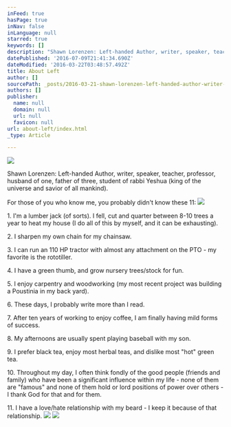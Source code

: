 ```yaml
---
inFeed: true
hasPage: true
inNav: false
inLanguage: null
starred: true
keywords: []
description: "Shawn Lorenzen: Left-handed Author, writer, speaker, teacher, professor, husband of one, father of three, student of rabbi Yeshua (king of the universe and savior of all mankind).\_"
datePublished: '2016-07-09T21:41:34.690Z'
dateModified: '2016-03-22T03:48:57.492Z'
title: About Left
author: []
sourcePath: _posts/2016-03-21-shawn-lorenzen-left-handed-author-writer-speaker-teacher.md
authors: []
publisher:
  name: null
  domain: null
  url: null
  favicon: null
url: about-left/index.html
_type: Article

---
```

![](https://the-grid-user-content.s3-us-west-2.amazonaws.com/990c0f89-6cde-4953-b38f-73358521e687.jpg)

Shawn Lorenzen: Left-handed Author, writer, speaker, teacher, professor, husband of one, father of three, student of rabbi Yeshua (king of the universe and savior of all mankind). 

For those of you who know me, you probably didn't know these 11: ![](https://the-grid-user-content.s3-us-west-2.amazonaws.com/bdec7a8c-4b3c-4035-8440-c11575fda4e6.jpg)

1\. I'm a lumber jack (of sorts). I fell, cut and quarter between 8-10 trees a year to heat my house (I do all of this by myself, and it can be exhausting). 

2\. I sharpen my own chain for my chainsaw.

3\. I can run an 110 HP tractor with almost any attachment on the PTO - my favorite is the rototiller. 

4\. I have a green thumb, and grow nursery trees/stock for fun. 

5\. I enjoy carpentry and woodworking (my most recent project was building a Poustinia in my back yard). 

6\. These days, I probably write more than I read. 

7\. After ten years of working to enjoy coffee, I am finally having mild forms of success. 

8\. My afternoons are usually spent playing baseball with my son. 

9\. I prefer black tea, enjoy most herbal teas, and dislike most "hot" green tea. 

10\. Throughout my day, I often think fondly of the good people (friends and family) who have been a significant influence within my life - none of them are "famous" and none of them hold or lord positions of power over others - I thank God for that and for them. 

11\. I have a love/hate relationship with my beard - I keep it because of that relationship.
![](https://the-grid-user-content.s3-us-west-2.amazonaws.com/2a8f8605-fdc6-4be0-9540-fc27095121d4.jpg)
![](https://the-grid-user-content.s3-us-west-2.amazonaws.com/1a04f6ce-b6f0-4478-aa12-a2889ea6b83a.jpg)